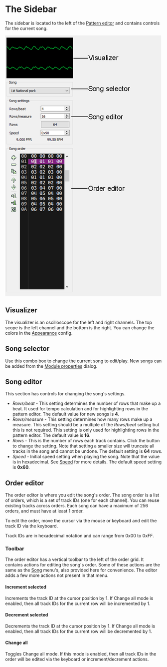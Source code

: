 
# The Sidebar

The sidebar is located to the left of the [Pattern editor](pattern-editor.md)
and contains controls for the current song.

![sidebar](../img/interface/sidebar.png "The sidebar")

## Visualizer

The visualizer is an oscilloscope for the left and right channels. The top
scope is the left channel and the bottom is the right. You can change the colors
in the [Appearance](configuration/appearance.md) config.

## Song selector

Use this combo box to change the current song to edit/play. New songs can be
added from the [Module properties](module-properties.md) dialog.

## Song editor

This section has controls for changing the song's settings.

 - *Rows/beat* - This setting determines the number of rows that make up a beat.
   It used for tempo calculation and for highlighting rows in the pattern editor.
   The default value for new songs is **4**.
 - *Rows/measure* - This setting determines how many rows make up a measure.
   This setting should be a multiple of the *Rows/beat* setting but this is not
   required. This setting is only used for highlighting rows in the pattern
   editor. The default value is **16**.
 - *Rows* - This is the number of rows each track contains. Click the button to
   change the setting. Note that setting a smaller size will truncate all
   tracks in the song and cannot be undone. The default setting is **64** rows.
 - *Speed* - Initial speed setting when playing the song. Note that the value
   is in hexadecimal. See [Speed](../tracker/speed.md) for more details. The
   default speed setting is **0x60**.

## Order editor

The order editor is where you edit the song's order. The song order is a list
of orders, which is a set of track IDs (one for each channel). You can reuse
existing tracks across orders. Each song can have a maximum of 256 orders, and
must have at least 1 order.

To edit the order, move the cursor via the mouse or keyboard and edit the track
ID via the keyboard.

Track IDs are in hexadecimal notation and can range from 0x00 to 0xFF.

### Toolbar

The order editor has a vertical toolbar to the left of the order grid. It
contains actions for editing the song's order. Some of these actions are the
same as the [Song](menus/song.md) menu's, also provided here for convenience.
The editor adds a few more actions not present in that menu.

#### Increment selected

Increments the track ID at the cursor position by 1. If Change all mode is
enabled, then all track IDs for the current row will be incremented by 1.

#### Decrement selected

Decrements the track ID at the cursor position by 1. If Change all mode is
enabled, then all track IDs for the current row will be decremented by 1.

#### Change all

Toggles Change all mode. If this mode is enabled, then all track IDs in the
order will be edited via the keyboard or increment/decrement actions.
